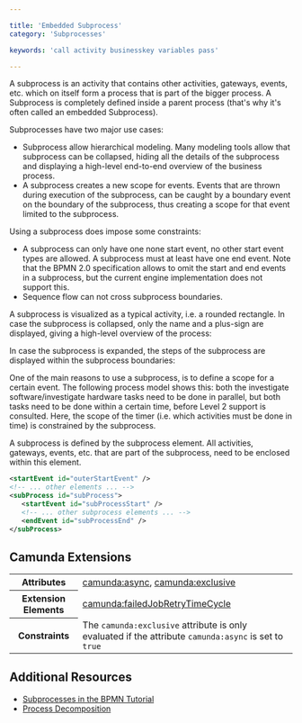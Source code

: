 ```yaml
---

title: 'Embedded Subprocess'
category: 'Subprocesses'

keywords: 'call activity businesskey variables pass'

---
```



A subprocess is an activity that contains other activities, gateways, events, etc. which on itself form a process that is part of the bigger process. A Subprocess is completely defined inside a parent process (that's why it's often called an embedded Subprocess).

Subprocesses have two major use cases:

*   Subprocess allow hierarchical modeling. Many modeling tools allow that subprocess can be collapsed, hiding all the details of the subprocess and displaying a high-level end-to-end overview of the business process.
*   A subprocess creates a new scope for events. Events that are thrown during execution of the subprocess, can be caught by a boundary event on the boundary of the subprocess, thus creating a scope for that event limited to the subprocess.

Using a subprocess does impose some constraints:

*   A subprocess can only have one none start event, no other start event types are allowed. A subprocess must at least have one end event. Note that the BPMN 2.0 specification allows to omit the start and end events in a subprocess, but the current engine implementation does not support this.
*   Sequence flow can not cross subprocess boundaries.

A subprocess is visualized as a typical activity, i.e. a rounded rectangle. In case the subprocess is collapsed, only the name and a plus-sign are displayed, giving a high-level overview of the process:

<div data-bpmn-diagram="tutorial/subprocess"></div>

In case the subprocess is expanded, the steps of the subprocess are displayed within the subprocess boundaries:

<div data-bpmn-diagram="tutorial/subprocess_expanded"></div>

One of the main reasons to use a subprocess, is to define a scope for a certain event. The following process model shows this: both the investigate software/investigate hardware tasks need to be done in parallel, but both tasks need to be done within a certain time, before Level 2 support is consulted. Here, the scope of the timer (i.e. which activities must be done in time) is constrained by the subprocess.

<div data-bpmn-diagram="tutorial/subprocess_attached"></div>

A subprocess is defined by the subprocess element. All activities, gateways, events, etc. that are part of the subprocess, need to be enclosed within this element.

```xml
<startEvent id="outerStartEvent" />
<!-- ... other elements ... -->
<subProcess id="subProcess">
   <startEvent id="subProcessStart" />
   <!-- ... other subprocess elements ... -->
   <endEvent id="subProcessEnd" />
</subProcess>
```

## Camunda Extensions

<table class="table table-striped">
  <tr>
    <th>Attributes</th>
    <td>
      <a href="ref:#custom-extensions-camunda-extension-attributes-camundaasync">camunda:async</a>,
      <a href="ref:#custom-extensions-camunda-extension-attributes-camundaexclusive">camunda:exclusive</a>
    </td>
  </tr>
  <tr>
    <th>Extension Elements</th>
    <td>
      <a href="ref:#custom-extensions-camunda-extension-elements-camundafailedjobretrytimecycle">camunda:failedJobRetryTimeCycle</a>
    </td>
  </tr>
  <tr>
    <th>Constraints</th>
    <td>
      The <code>camunda:exclusive</code> attribute is only evaluated if the attribute
      <code>camunda:async</code> is set to <code>true</code>
    </td>
  </tr>
</table>


## Additional Resources

*   [Subprocesses in the BPMN Tutorial](http://camunda.org/design/reference.html#!/activities/subprocess)
*   [Process Decomposition](https://app.camunda.com/confluence/display/foxUserGuide/Process+Decomposition)
